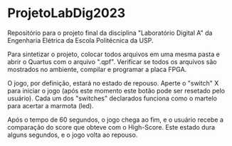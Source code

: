 # ProjetoLabDig2023
Repositório para o projeto final da disciplina "Laboratório Digital A" da Engenharia Elétrica da Escola Politécnica da USP.

Para sintetizar o projeto, colocar todos arquivos em uma mesma pasta e abrir o Quartus com o arquivo ".qpf". 
Verificar se todos os arquivos são mostrados no ambiente, compilar e programar a placa FPGA.

O jogo, por definição, estará no estado de repouso. Aperte o "switch" X para iniciar o jogo (após este momento este botão pode ser resetado pelo usuário).
Cada um dos "switches" declarados funciona como o martelo para acertar a marmota (led).

Após o tempo de 60 segundos, o jogo chega ao fim, e o usuário recebe a comparação do score que obteve com o High-Score. Este estado dura alguns segundos, e o jogo volta ao repouso.
